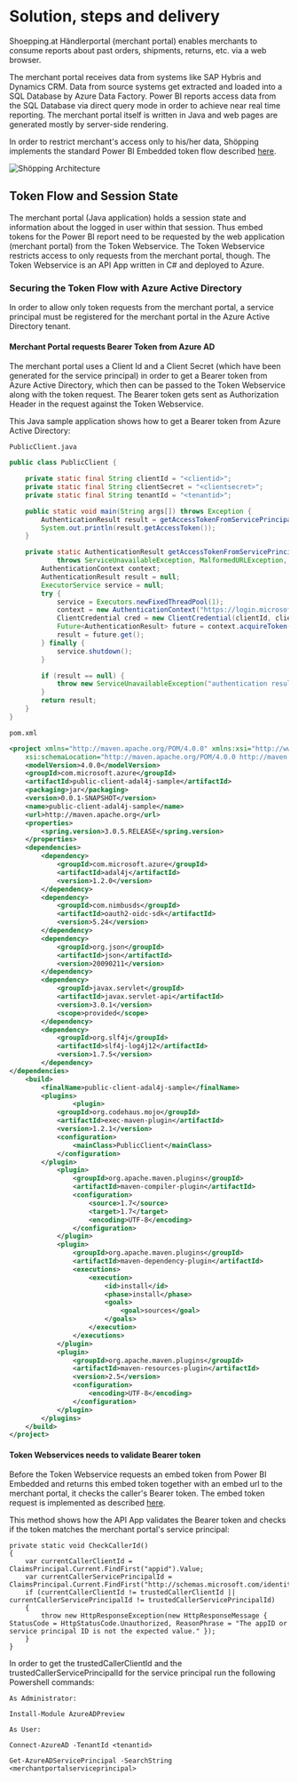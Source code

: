 # Solution, steps and delivery
Shoepping.at Händlerportal (merchant portal) enables merchants to consume reports about past orders, shipments, returns, etc. via a web browser.

The merchant portal receives data from systems like SAP Hybris and Dynamics CRM. Data from source systems get extracted and loaded into a SQL Database by Azure Data Factory. Power BI reports access data from the SQL Database via direct query mode in order to achieve near real time reporting.
The merchant portal itself is written in Java and web pages are generated mostly by server-side rendering.

In order to restrict merchant's access only to his/her data, Shöpping implements the standard Power BI Embedded token flow described [here][1].

![Shöpping Architecture][architecture]

## Token Flow and Session State
The merchant portal (Java application) holds a session state and information about the logged in user within that session. Thus embed tokens for the Power BI report need to be requested by the web application (merchant portal) from the Token Webservice. 
The Token Webservice restricts access to only requests from the merchant portal, though. The Token Webservice is an API App written in C# and deployed to Azure.

### Securing the Token Flow with Azure Active Directory 
In order to allow only token requests from the merchant portal, a service principal must be registered for the merchant portal in the Azure Active Directory tenant.

#### Merchant Portal requests Bearer Token from Azure AD ###
The merchant portal uses a Client Id and a Client Secret (which have been generated for the service principal) in order to get a Bearer token from Azure Active Directory, which then can be passed to the Token Webservice along with the token request. The Bearer token gets sent as Authorization Header in the request against the Token Webservice.

This Java sample application shows how to get a Bearer token from Azure Active Directory: 

`PublicClient.java`
```java
public class PublicClient {

    private static final String clientId = "<clientid>";
    private static final String clientSecret = "<clientsecret>";
    private static final String tenantId = "<tenantid>";

    public static void main(String args[]) throws Exception {
        AuthenticationResult result = getAccessTokenFromServicePrincipalCredentials();
        System.out.println(result.getAccessToken());
    }

    private static AuthenticationResult getAccessTokenFromServicePrincipalCredentials()
            throws ServiceUnavailableException, MalformedURLException, ExecutionException, InterruptedException {
        AuthenticationContext context;
        AuthenticationResult result = null;
        ExecutorService service = null;
        try {
            service = Executors.newFixedThreadPool(1);
            context = new AuthenticationContext("https://login.microsoftonline.com/" + tenantId, false, service);
            ClientCredential cred = new ClientCredential(clientId, clientSecret);
            Future<AuthenticationResult> future = context.acquireToken("<tokenwebserviceurl>", cred, null);
            result = future.get();
        } finally {
            service.shutdown();
        }

        if (result == null) {
            throw new ServiceUnavailableException("authentication result was null");
        }
        return result;
    }
}
```
`pom.xml`
```xml
<project xmlns="http://maven.apache.org/POM/4.0.0" xmlns:xsi="http://www.w3.org/2001/XMLSchema-instance"
	xsi:schemaLocation="http://maven.apache.org/POM/4.0.0 http://maven.apache.org/maven-v4_0_0.xsd">
	<modelVersion>4.0.0</modelVersion>
	<groupId>com.microsoft.azure</groupId>
	<artifactId>public-client-adal4j-sample</artifactId>
	<packaging>jar</packaging>
	<version>0.0.1-SNAPSHOT</version>
	<name>public-client-adal4j-sample</name>
	<url>http://maven.apache.org</url>
	<properties>
		<spring.version>3.0.5.RELEASE</spring.version>
	</properties>
	<dependencies>
		<dependency>
			<groupId>com.microsoft.azure</groupId>
			<artifactId>adal4j</artifactId>
			<version>1.2.0</version>
		</dependency>
		<dependency>
			<groupId>com.nimbusds</groupId>
			<artifactId>oauth2-oidc-sdk</artifactId>
			<version>5.24</version>
		</dependency>
		<dependency>
			<groupId>org.json</groupId>
			<artifactId>json</artifactId>
			<version>20090211</version>
		</dependency>
		<dependency>
			<groupId>javax.servlet</groupId>
			<artifactId>javax.servlet-api</artifactId>
			<version>3.0.1</version>
			<scope>provided</scope>
		</dependency>
		<dependency>
			<groupId>org.slf4j</groupId>
			<artifactId>slf4j-log4j12</artifactId>
			<version>1.7.5</version>
		</dependency>
</dependencies>
	<build>
		<finalName>public-client-adal4j-sample</finalName>
		<plugins>
		        <plugin>
            <groupId>org.codehaus.mojo</groupId>
            <artifactId>exec-maven-plugin</artifactId>
            <version>1.2.1</version>
            <configuration>
                <mainClass>PublicClient</mainClass>
            </configuration>
        </plugin>
			<plugin>
				<groupId>org.apache.maven.plugins</groupId>
				<artifactId>maven-compiler-plugin</artifactId>
				<configuration>
					<source>1.7</source>
					<target>1.7</target>
					<encoding>UTF-8</encoding>
				</configuration>
			</plugin>
			<plugin>
				<groupId>org.apache.maven.plugins</groupId>
				<artifactId>maven-dependency-plugin</artifactId>
				<executions>
					<execution>
						<id>install</id>
						<phase>install</phase>
						<goals>
							<goal>sources</goal>
						</goals>
					</execution>
				</executions>
			</plugin>
			<plugin>
				<groupId>org.apache.maven.plugins</groupId>
				<artifactId>maven-resources-plugin</artifactId>
				<version>2.5</version>
				<configuration>
					<encoding>UTF-8</encoding>
				</configuration>
			</plugin>
		</plugins>
	</build>
</project>
```
#### Token Webservices needs to validate Bearer token
Before the Token Webservice requests an embed token from Power BI Embedded and returns this embed token together with an embed url to the merchant portal, it checks the caller's Bearer token.
The embed token request is implemented as described [here][2].

This method shows how the API App validates the Bearer token and checks if the token matches the merchant portal's service principal:

```CSharp
private static void CheckCallerId()
{
    var currentCallerClientId = ClaimsPrincipal.Current.FindFirst("appid").Value;
    var currentCallerServicePrincipalId = ClaimsPrincipal.Current.FindFirst("http://schemas.microsoft.com/identity/claims/objectidentifier").Value;
    if (currentCallerClientId != trustedCallerClientId || currentCallerServicePrincipalId != trustedCallerServicePrincipalId)
    {
        throw new HttpResponseException(new HttpResponseMessage { StatusCode = HttpStatusCode.Unauthorized, ReasonPhrase = "The appID or service principal ID is not the expected value." });
    }
}
```
In order to get the trustedCallerClientId and the trustedCallerServicePrincipalId for the service principal run the following Powershell commands:

`As Administrator:`
```
Install-Module AzureADPreview
```
`As User:`
```
Connect-AzureAD -TenantId <tenantid>

Get-AzureADServicePrincipal -SearchString <merchantportalserviceprincipal> 
```



[architecture]: https://flmaderblob.blob.core.windows.net/accend/architecture.png

[1]: https://docs.microsoft.com/en-us/azure/power-bi-embedded/power-bi-embedded-app-token-flow
[2]:https://github.com/Azure-Samples/powerbi-dotnet-server-aspnet-web-api